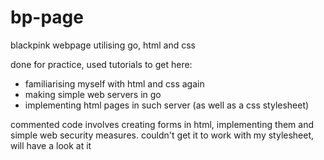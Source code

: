 # bp-page
blackpink webpage utilising go, html and css

done for practice, used tutorials to get here:
- familiarising myself with html and css again
- making simple web servers in go
- implementing html pages in such server (as well as a css stylesheet)

commented code involves creating forms in html, implementing them and simple web security measures. couldn't get it to work with my stylesheet, will have a look at it
